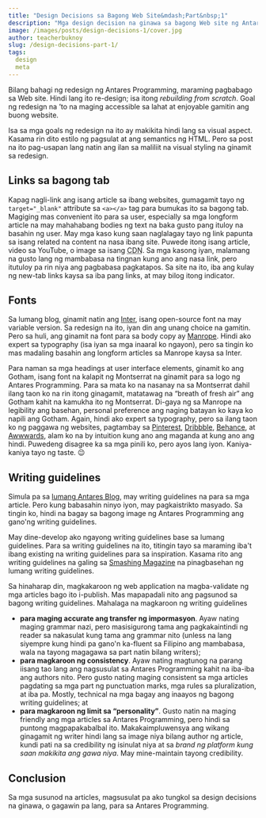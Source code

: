 ```yaml
---
title: "Design Decisions sa Bagong Web Site&mdash;Part&nbsp;1"
description: "Mga design decision na ginawa sa bagong Web site ng Antares Programming"
image: /images/posts/design-decisions-1/cover.jpg
author: teacherbuknoy
slug: /design-decisions-part-1/
tags:
  design
  meta
---
```

Bilang bahagi ng redesign ng Antares Programming, maraming pagbabago sa Web site. Hindi lang ito re-design; isa itong <i>rebuilding from scratch</i>. Goal ng redesign na &rsquo;to na maging accessible sa lahat at enjoyable gamitin ang buong website.

Isa sa mga goals ng redesign na ito ay makikita hindi lang sa visual aspect. Kasama rin dito estilo ng pagsulat at ang semantics ng HTML. Pero sa post na ito pag-usapan lang natin ang ilan sa maliliit na visual styling na ginamit sa redesign.

## Links sa bagong tab
Kapag nagli-link ang isang article sa ibang websites, gumagamit tayo ng `target="_blank"` attribute sa `<a></a>` tag para bumukas ito sa bagong tab. Magiging mas convenient ito para sa user, especially sa mga longform article na may mahahabang bodies ng text na baka gusto pang ituloy na basahin ng user. May mga kaso kung saan naglalagay tayo ng link papunta sa isang related na content na nasa ibang site. Puwede itong isang article, video sa YouTube, o image sa isang <abbr title="Content Delivery Network">CDN</abbr>. Sa mga kasong iyan, malamang na gusto lang ng mambabasa na tingnan kung ano ang nasa link, pero itutuloy pa rin niya ang pagbabasa pagkatapos. Sa site na ito, iba ang kulay ng new-tab links kaysa sa iba pang links, at may bilog itong indicator.

## Fonts
Sa lumang blog, ginamit natin ang [Inter](https://rsms.me/inter/), isang open-source font na may variable version. Sa redesign na ito, iyan din ang unang choice na gamitin. Pero sa huli, ang ginamit na font para sa body copy ay [Manrope](https://manropefont.com/). Hindi ako expert sa typography (isa iyan sa mga inaaral ko ngayon), pero sa tingin ko mas madaling basahin ang longform articles sa Manrope kaysa sa Inter.

Para naman sa mga headings at user interface elements, ginamit ko ang Gotham, isang font na kalapit ng Montserrat na ginamit para sa logo ng Antares Programming. Para sa mata ko na nasanay na sa Montserrat dahil ilang taon ko na rin itong ginagamit, matatawag na <q>breath of fresh air</q> ang Gotham kahit na kamukha ito ng Montserrat. Di-gaya ng sa Manrope na legibility ang basehan, personal preference ang naging batayan ko kaya ko napili ang Gotham. Again, hindi ako expert sa typography, pero sa ilang taon ko ng paggawa ng websites, pagtambay sa [Pinterest](https://pinterest.com), [Dribbble](https://dribbble.com/), [Behance](https://behance.net), at [Awwwards](https://awwwards.com/), alam ko na by intuition kung ano ang maganda at kung ano ang hindi. Puwedeng disagree ka sa mga pinili ko, pero ayos lang iyon. Kaniya-kaniya tayo ng taste.&nbsp;😉

## Writing guidelines
Simula pa sa [lumang Antares Blog](https://celestialcinnamon.github.io/antares-blog/), may writing guidelines na para sa mga article. Pero kung babasahin ninyo iyon, may pagkaistrikto masyado. Sa tingin ko, hindi na bagay sa bagong image ng Antares Programming ang gano'ng writing guidelines. 

May dine-develop ako ngayong writing guidelines base sa lumang guidelines. Para sa writing guidelines na ito, titingin tayo sa maraming iba't ibang existing na writing guidelines para sa inspiration. Kasama rito ang writing guidelines na galing sa [Smashing Magazine](https://smashingmagazine.com/) na pinagbasehan ng lumang writing guidelines.

Sa hinaharap din, magkakaroon ng web application na magba-validate ng mga articles bago ito i-publish. Mas mapapadali nito ang pagsunod sa bagong writing guidelines. Mahalaga na magkaroon ng writing guidelines

- <b>para maging accurate ang transfer ng impormasyon</b>. Ayaw nating maging grammar nazi, pero masisigurong tama ang pagkakaintindi ng reader sa nakasulat kung tama ang grammar nito (unless na lang siyempre kung hindi pa gano'n ka-fluent sa Filipino ang mambabasa, wala na tayong magagawa sa part natin bilang writers);
- <b>para magkaroon ng consistency</b>. Ayaw nating magtunog na parang iisang tao lang ang nagsusulat sa Antares Programming kahit na iba-iba ang authors nito. Pero gusto nating maging consistent sa mga articles pagdating sa mga part ng punctuation marks, mga rules sa pluralization, at iba pa. Mostly, technical na mga bagay ang inaayos ng bagong writing guidelines; at
- <b>para magkaroon ng limit sa <q>personality</q></b>. Gusto natin na maging friendly ang mga articles sa Antares Programming, pero hindi sa puntong magpapakabalbal ito. Makakaimpluwensya ang wikang ginagamit ng writer hindi lang sa image niya bilang author ng article, kundi pati na sa credibility ng isinulat niya at sa <em>brand ng platform kung saan makikita ang gawa niya</em>. May mine-maintain tayong credibility.

## Conclusion
Sa mga susunod na articles, magsusulat pa ako tungkol sa design decisions na ginawa, o gagawin pa lang, para sa Antares Programming.
